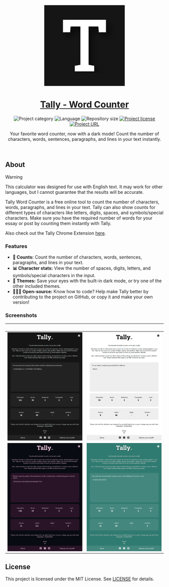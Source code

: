 
<!-- Project Header -->
<div align="center">
	<img class="projectLogo" src="src/assets/images/icon_large.png" alt="Project logo" title="Project logo" width="256">
	<h1 class="projectName">
		<a href="https://tally.johng.io">
			Tally - Word Counter
		</a>
	</h1>
	<p class="projectBadges">
		<img src="https://johng.io/badges/category/App.svg" alt="Project category" title="Project category">
		<img src="https://img.shields.io/github/languages/top/jerboa88/Tally.svg" alt="Language" title="Language">
		<img src="https://img.shields.io/github/repo-size/jerboa88/Tally.svg" alt="Repository size" title="Repository size">
		<a href="LICENSE">
			<img src="https://img.shields.io/github/license/jerboa88/Tally.svg" alt="Project license" title="Project license"/>
		</a>
		<a href="https://tally.johng.io" title="Project URL">
			<img src="https://img.shields.io/website?url=https%3A%2F%2Ftally.johng.io&up_message=tally.johng.io%20%E2%86%97" alt="Project URL" title="Project URL">
		</a>
	</p>
	<p class="projectDesc">
		Your favorite word counter, now with a dark mode! Count the number of characters, words, sentences, paragraphs, and lines in your text instantly.
	</p>
	<br/>
</div>


## About
> [!WARNING]
> This calculator was designed for use with English text. It may work for other languages, but I cannot guarantee that the results will be accurate.

Tally Word Counter is a free online tool to count the number of characters, words, paragraphs, and lines in your text. Tally can also show counts for different types of characters like letters, digits, spaces, and symbols/special characters. Make sure you have the required number of words for your essay or post by counting them instantly with Tally.

Also check out the Tally Chrome Extension [here](https://github.com/jerboa88/Tally-Extension).

### Features
- **🧮 Counts:** Count the number of characters, words, sentences, paragraphs, and lines in your text.
- **📊 Character stats:** View the number of spaces, digits, letters, and symbols/special characters in the input.
- **🎨 Themes:** Save your eyes with the built-in dark mode, or try one of the other included themes.
- **👨🏻‍💻 Open-source:** Know how to code? Help make Tally better by contributing to the project on GitHub, or copy it and make your own version!

### Screenshots

|                   &#8291;                   |                   &#8291;                   |
| :-----------------------------------------: | :-----------------------------------------: |
| ![Black Theme](screenshots/theme_black.png) | ![White Theme](screenshots/theme_white.png) |
|  ![Dusk Theme](screenshots/theme_dusk.png)  |  ![Teal Theme](screenshots/theme_teal.png)  |


## License
This project is licensed under the MIT License. See [LICENSE](LICENSE) for details.
